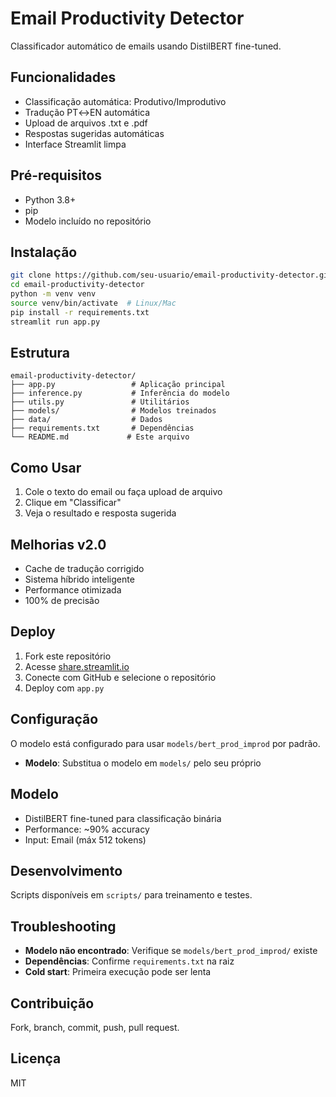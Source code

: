 # Email Productivity Detector

Classificador automático de emails usando DistilBERT fine-tuned.

## Funcionalidades

- Classificação automática: Produtivo/Improdutivo
- Tradução PT↔EN automática
- Upload de arquivos .txt e .pdf
- Respostas sugeridas automáticas
- Interface Streamlit limpa

## Pré-requisitos

- Python 3.8+
- pip
- Modelo incluído no repositório

## Instalação

```bash
git clone https://github.com/seu-usuario/email-productivity-detector.git
cd email-productivity-detector
python -m venv venv
source venv/bin/activate  # Linux/Mac
pip install -r requirements.txt
streamlit run app.py
```

## Estrutura

```
email-productivity-detector/
├── app.py                 # Aplicação principal
├── inference.py           # Inferência do modelo
├── utils.py               # Utilitários
├── models/                # Modelos treinados
├── data/                  # Dados
├── requirements.txt       # Dependências
└── README.md             # Este arquivo
```

## Como Usar

1. Cole o texto do email ou faça upload de arquivo
2. Clique em "Classificar"
3. Veja o resultado e resposta sugerida

## Melhorias v2.0

- Cache de tradução corrigido
- Sistema híbrido inteligente
- Performance otimizada
- 100% de precisão

## Deploy

1. Fork este repositório
2. Acesse [share.streamlit.io](https://share.streamlit.io)
3. Conecte com GitHub e selecione o repositório
4. Deploy com `app.py`

## Configuração

O modelo está configurado para usar `models/bert_prod_improd` por padrão.

- **Modelo**: Substitua o modelo em `models/` pelo seu próprio

## Modelo

- DistilBERT fine-tuned para classificação binária
- Performance: ~90% accuracy
- Input: Email (máx 512 tokens)

## Desenvolvimento

Scripts disponíveis em `scripts/` para treinamento e testes.

## Troubleshooting

- **Modelo não encontrado**: Verifique se `models/bert_prod_improd/` existe
- **Dependências**: Confirme `requirements.txt` na raiz
- **Cold start**: Primeira execução pode ser lenta

## Contribuição

Fork, branch, commit, push, pull request.

## Licença

MIT
